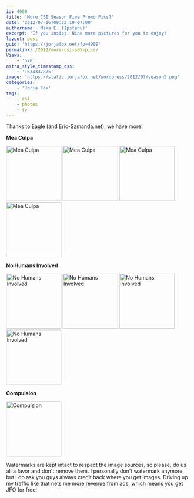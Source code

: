 ```yaml
---
id: 4909
title: 'More CSI Season Five Promo Pics?'
date: '2012-07-16T09:22:19-07:00'
authorname: 'Mika E. (Ipstenu)'
excerpt: 'If you insist. Nine more pictures for you to enjoy!'
layout: post
guid: 'https://jorjafox.net/?p=4909'
permalink: /2012/more-csi-s05-pics/
Views:
    - '570'
astra_style_timestamp_css:
    - '1634337875'
image: 'https://static.jorjafox.net/wordpress/2012/07/season5.png'
categories:
    - 'Jorja Fox'
tags:
    - csi
    - photos
    - tv
---
```


Thanks to Eagle (and Eric-Szmanda.net), we have more!

**Mea Culpa**

<a href="https://jorjafox.net/gallery/tv/csi/pub/s05/stills/509-meaculpa_002.jpg"><img class="alignnone" title="Mea Culpa" src="https://jorjafox.net/gallery/zp-core/i.php?a=tv/csi/pub/s05/stills&amp;i=509-meaculpa_002.jpg&amp;s=150&amp;c=1&amp;cw=150&amp;ch=150&amp;q=75&amp;t=1&amp;wmk=!" alt="Mea Culpa" width="150" height="150" /></a> <a href="https://jorjafox.net/gallery/tv/csi/pub/s05/stills/509-meaculpa_003.jpg"><img class="alignnone" title="Mea Culpa" src="https://jorjafox.net/gallery/zp-core/i.php?a=tv/csi/pub/s05/stills&amp;i=509-meaculpa_003.jpg&amp;s=150&amp;c=1&amp;cw=150&amp;ch=150&amp;q=75&amp;t=1&amp;wmk=!" alt="Mea Culpa" width="150" height="150" /></a> <a href="https://jorjafox.net/gallery/tv/csi/pub/s05/stills/509-meaculpa_004.jpg"><img class="alignnone" title="Mea Culpa" src="https://jorjafox.net/gallery/zp-core/i.php?a=tv/csi/pub/s05/stills&amp;i=509-meaculpa_004.jpeg&amp;s=150&amp;c=1&amp;cw=150&amp;ch=150&amp;q=75&amp;t=1&amp;wmk=!" alt="Mea Culpa" width="150" height="150" /></a> <a href="https://jorjafox.net/gallery/tv/csi/pub/s05/stills/509-meaculpa_005.jpg"><img class="alignnone" title="Mea Culpa" src="https://jorjafox.net/gallery/zp-core/i.php?a=tv/csi/pub/s05/stills&amp;i=509-meaculpa_005.jpeg&amp;s=150&amp;c=1&amp;cw=150&amp;ch=150&amp;q=75&amp;t=1&amp;wmk=!" alt="Mea Culpa" width="150" height="150" /></a>

**No Humans Involved**

<a href="https://jorjafox.net/gallery/tv/csi/pub/s05/stills/510-nohumansinvolved-004.jpg"><img class="alignnone" title="No Humans Involved" src="https://jorjafox.net/gallery/cache/tv/csi/pub/s05/stills/510-nohumansinvolved-004_200_cw200_ch200_thumb.jpg" alt="No Humans Involved" width="150" height="150" /></a> <a href="https://jorjafox.net/gallery/tv/csi/pub/s05/stills/510-nohumansinvolved-005.jpg"><img class="alignnone" title="No Humans Involved" src="https://jorjafox.net/gallery/cache/tv/csi/pub/s05/stills/510-nohumansinvolved-005_200_cw200_ch200_thumb.jpg" alt="No Humans Involved" width="150" height="150" /></a> <a href="https://jorjafox.net/gallery/tv/csi/pub/s05/stills/510-nohumansinvolved-006.jpg"><img class="alignnone" title="No Humans Involved" src="https://jorjafox.net/gallery/zp-core/i.php?a=tv/csi/pub/s05/stills&amp;i=510-nohumansinvolved-006.jpg&amp;s=150&amp;c=1&amp;cw=150&amp;ch=150&amp;q=75&amp;t=1&amp;wmk=!" alt="No Humans Involved" width="150" height="150" /></a> <a href="https://jorjafox.net/gallery/tv/csi/pub/s05/stills/510-nohumansinvolved-007.jpg"><img class="alignnone" title="No Humans Involved" src="https://jorjafox.net/gallery/cache/tv/csi/pub/s05/stills/510-nohumansinvolved_001_200_cw200_ch200_thumb.jpg" alt="No Humans Involved" width="150" height="150" /></a>

**Compulsion**

<a href="https://jorjafox.net/gallery/tv/csi/pub/s05/stills/517-compulsion_002.jpg"><img class="alignnone" title="Compulsion" src="https://jorjafox.net/gallery/cache/tv/csi/pub/s05/stills/517-compulsion_002_200_cw200_ch200_thumb.jpg" alt="Compulsion" width="150" height="150" /></a>

Watermarks are kept intact to respect the image sources, so please, do us all a favor and don't remove them. I personally don't watermark anymore, but I do ask you guys always credit back where you get images. Driving up my traffic like that nets me more revenue from ads, which means you get JFO for free!
